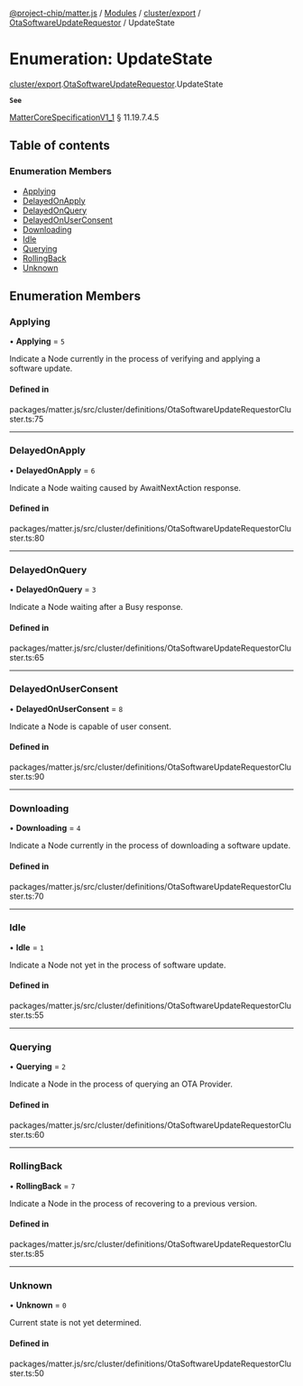 [@project-chip/matter.js](../README.md) / [Modules](../modules.md) / [cluster/export](../modules/cluster_export.md) / [OtaSoftwareUpdateRequestor](../modules/cluster_export.OtaSoftwareUpdateRequestor.md) / UpdateState

# Enumeration: UpdateState

[cluster/export](../modules/cluster_export.md).[OtaSoftwareUpdateRequestor](../modules/cluster_export.OtaSoftwareUpdateRequestor.md).UpdateState

**`See`**

[MatterCoreSpecificationV1_1](../interfaces/spec_export.MatterCoreSpecificationV1_1.md) § 11.19.7.4.5

## Table of contents

### Enumeration Members

- [Applying](cluster_export.OtaSoftwareUpdateRequestor.UpdateState.md#applying)
- [DelayedOnApply](cluster_export.OtaSoftwareUpdateRequestor.UpdateState.md#delayedonapply)
- [DelayedOnQuery](cluster_export.OtaSoftwareUpdateRequestor.UpdateState.md#delayedonquery)
- [DelayedOnUserConsent](cluster_export.OtaSoftwareUpdateRequestor.UpdateState.md#delayedonuserconsent)
- [Downloading](cluster_export.OtaSoftwareUpdateRequestor.UpdateState.md#downloading)
- [Idle](cluster_export.OtaSoftwareUpdateRequestor.UpdateState.md#idle)
- [Querying](cluster_export.OtaSoftwareUpdateRequestor.UpdateState.md#querying)
- [RollingBack](cluster_export.OtaSoftwareUpdateRequestor.UpdateState.md#rollingback)
- [Unknown](cluster_export.OtaSoftwareUpdateRequestor.UpdateState.md#unknown)

## Enumeration Members

### Applying

• **Applying** = ``5``

Indicate a Node currently in the process of verifying and applying a software update.

#### Defined in

packages/matter.js/src/cluster/definitions/OtaSoftwareUpdateRequestorCluster.ts:75

___

### DelayedOnApply

• **DelayedOnApply** = ``6``

Indicate a Node waiting caused by AwaitNextAction response.

#### Defined in

packages/matter.js/src/cluster/definitions/OtaSoftwareUpdateRequestorCluster.ts:80

___

### DelayedOnQuery

• **DelayedOnQuery** = ``3``

Indicate a Node waiting after a Busy response.

#### Defined in

packages/matter.js/src/cluster/definitions/OtaSoftwareUpdateRequestorCluster.ts:65

___

### DelayedOnUserConsent

• **DelayedOnUserConsent** = ``8``

Indicate a Node is capable of user consent.

#### Defined in

packages/matter.js/src/cluster/definitions/OtaSoftwareUpdateRequestorCluster.ts:90

___

### Downloading

• **Downloading** = ``4``

Indicate a Node currently in the process of downloading a software update.

#### Defined in

packages/matter.js/src/cluster/definitions/OtaSoftwareUpdateRequestorCluster.ts:70

___

### Idle

• **Idle** = ``1``

Indicate a Node not yet in the process of software update.

#### Defined in

packages/matter.js/src/cluster/definitions/OtaSoftwareUpdateRequestorCluster.ts:55

___

### Querying

• **Querying** = ``2``

Indicate a Node in the process of querying an OTA Provider.

#### Defined in

packages/matter.js/src/cluster/definitions/OtaSoftwareUpdateRequestorCluster.ts:60

___

### RollingBack

• **RollingBack** = ``7``

Indicate a Node in the process of recovering to a previous version.

#### Defined in

packages/matter.js/src/cluster/definitions/OtaSoftwareUpdateRequestorCluster.ts:85

___

### Unknown

• **Unknown** = ``0``

Current state is not yet determined.

#### Defined in

packages/matter.js/src/cluster/definitions/OtaSoftwareUpdateRequestorCluster.ts:50
